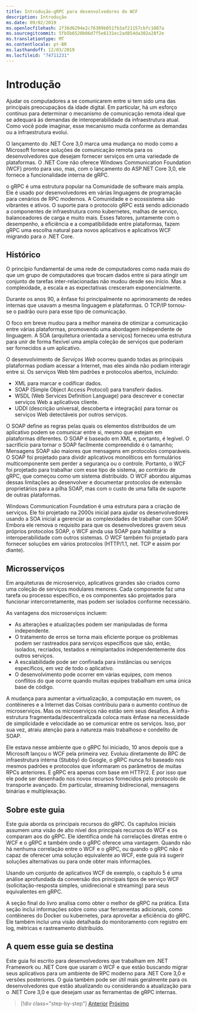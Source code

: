 ```yaml
---
title: Introdução-gRPC para desenvolvedores do WCF
description: Introdução
ms.date: 09/02/2019
ms.openlocfilehash: 2f36d6294e2c76309b051fb3af21157cbfc1087a
ms.sourcegitcommit: 5fb5b6520b06d7f5e6131ec2ad854da302a28f2e
ms.translationtype: MT
ms.contentlocale: pt-BR
ms.lasthandoff: 12/03/2019
ms.locfileid: "74711231"
---
```

# <a name="introduction"></a>Introdução

Ajudar os computadores a se comunicarem entre si tem sido uma das principais preocupaçãos da idade digital. Em particular, há um esforço contínuo para determinar o mecanismo de comunicação remota ideal que se adequará às demandas de interoperabilidade da infraestrutura atual. Como você pode imaginar, esse mecanismo muda conforme as demandas ou a infraestrutura evolui.

O lançamento do .NET Core 3,0 marca uma mudança no modo como a Microsoft fornece soluções de comunicação remota para os desenvolvedores que desejam fornecer serviços em uma variedade de plataformas. O .NET Core não oferece Windows Communication Foundation (WCF) pronto para uso, mas, com o lançamento do ASP.NET Core 3,0, ele fornece a funcionalidade interna de gRPC.

o gRPC é uma estrutura popular na Comunidade de software mais ampla. Ele é usado por desenvolvedores em várias linguagens de programação para cenários de RPC modernos. A Comunidade e o ecossistema são vibrantes e ativos. O suporte para o protocolo gRPC está sendo adicionado a componentes de infraestrutura como kubernetes, malhas de serviço, balanceadores de carga e muito mais. Esses fatores, juntamente com o desempenho, a eficiência e a compatibilidade entre plataformas, fazem gRPC uma escolha natural para novos aplicativos e aplicativos WCF migrando para o .NET Core.

## <a name="history"></a>Histórico

O princípio fundamental de uma rede de computadores como nada mais do que um grupo de computadores que trocam dados entre si para atingir um conjunto de tarefas inter-relacionadas não mudou desde seu início. Mas a complexidade, a escala e as expectativas cresceram exponencialmente.  

Durante os anos 90, a ênfase foi principalmente no aprimoramento de redes internas que usavam a mesma linguagem e plataformas. O TCP/IP tornou-se o padrão ouro para esse tipo de comunicação.

O foco em breve mudou para a melhor maneira de otimizar a comunicação entre várias plataformas, promovendo uma abordagem independente de linguagem. A SOA (arquitetura orientada a serviços) forneceu uma estrutura para unir de forma flexível uma ampla coleção de serviços que poderiam ser fornecidos a um aplicativo.

O desenvolvimento de *Serviços Web* ocorreu quando todas as principais plataformas podiam acessar a Internet, mas eles ainda não podiam interagir entre si. Os serviços Web têm padrões e protocolos abertos, incluindo:

- XML para marcar e codificar dados.
- SOAP (Simple Object Access Protocol) para transferir dados.
- WSDL (Web Services Definition Language) para descrever e conectar serviços Web a aplicativos cliente.
- UDDI (descrição universal, descoberta e integração) para tornar os serviços Web detectáveis por outros serviços.

O SOAP define as regras pelas quais os elementos distribuídos de um aplicativo podem se comunicar entre si, mesmo que estejam em plataformas diferentes. O SOAP é baseado em XML e, portanto, é legível. O sacrifício para tornar o SOAP facilmente compreendido é o tamanho; Mensagens SOAP são maiores que mensagens em protocolos comparáveis. O SOAP foi projetado para dividir aplicativos monolíticos em formulários multicomponente sem perder a segurança ou o controle. Portanto, o WCF foi projetado para trabalhar com esse tipo de sistema, ao contrário de gRPC, que começou como um sistema distribuído. O WCF abordou algumas dessas limitações ao desenvolver e documentar protocolos de extensão proprietários para a pilha SOAP, mas com o custo de uma falta de suporte de outras plataformas.

Windows Communication Foundation é uma estrutura para a criação de serviços. Ele foi projetado na 2000s inicial para ajudar os desenvolvedores usando a SOA inicial a gerenciar as complexidades de trabalhar com SOAP. Embora ele remova o requisito para que os desenvolvedores gravem seus próprios protocolos SOAP, o WCF ainda usa SOAP para habilitar a interoperabilidade com outros sistemas. O WCF também foi projetado para fornecer soluções em vários protocolos (HTTP/1.1, net. TCP e assim por diante).

## <a name="microservices"></a>Microsserviços

Em arquiteturas de microserviço, aplicativos grandes são criados como uma coleção de serviços modulares menores. Cada componente faz uma tarefa ou processo específico, e os componentes são projetados para funcionar intercorretamente, mas podem ser isolados conforme necessário.

As vantagens dos microserviços incluem:

- As alterações e atualizações podem ser manipuladas de forma independente.
- O tratamento de erros se torna mais eficiente porque os problemas podem ser rastreados para serviços específicos que são, então, isolados, recriados, testados e reimplantados independentemente dos outros serviços.
- A escalabilidade pode ser confinada para instâncias ou serviços específicos, em vez de todo o aplicativo.
- O desenvolvimento pode ocorrer em várias equipes, com menos conflitos do que ocorre quando muitas equipes trabalham em uma única base de código.

A mudança para aumentar a virtualização, a computação em nuvem, os contêineres e a Internet das Coisas contribuiu para o aumento contínuo de microserviços. Mas os microserviços não estão sem seus desafios. A infra-estrutura fragmentada/descentralizada coloca mais ênfase na necessidade de simplicidade e velocidade ao se comunicar entre os serviços. Isso, por sua vez, atraiu atenção para a natureza mais trabalhoso e condelito de SOAP.

Ele estava nesse ambiente que o gRPC foi iniciado, 10 anos depois que a Microsoft lançou o WCF pela primeira vez. Evoluiu diretamente do RPC de infraestrutura interna (Stubby) do Google, o gRPC nunca foi baseado nos mesmos padrões e protocolos que informaram os parâmetros de muitas RPCs anteriores. E gRPC era apenas com base em HTTP/2. É por isso que ele pode ser desenhado nos novos recursos fornecidos pelo protocolo de transporte avançado. Em particular, streaming bidirecional, mensagens binárias e multiplexação.

## <a name="about-this-guide"></a>Sobre este guia

Este guia aborda os principais recursos do gRPC. Os capítulos iniciais assumem uma visão de alto nível dos principais recursos do WCF e os comparam aos do gRPC. Ele identifica onde há correlações diretas entre o WCF e o gRPC e também onde o gRPC oferece uma vantagem. Quando não há nenhuma correlação entre o WCF e o gRPC, ou quando o gRPC não é capaz de oferecer uma solução equivalente ao WCF, este guia irá sugerir soluções alternativas ou para onde obter mais informações.

Usando um conjunto de aplicativos WCF de exemplo, o capítulo 5 é uma análise aprofundada da conversão dos principais tipos de serviço WCF (solicitação-resposta simples, unidirecional e streaming) para seus equivalentes em gRPC.

A seção final do livro analisa como obter o melhor de gRPC na prática. Esta seção inclui informações sobre como usar ferramentas adicionais, como contêineres do Docker ou kubernetes, para aproveitar a eficiência do gRPC. Ele também inclui uma visão detalhada do monitoramento com registro em log, métricas e rastreamento distribuído.

## <a name="who-this-guide-is-for"></a>A quem esse guia se destina

Este guia foi escrito para desenvolvedores que trabalham em .NET Framework ou .NET Core que usaram o WCF e que estão buscando migrar seus aplicativos para um ambiente de RPC moderno para .NET Core 3,0 e versões posteriores. O guia também pode ser útil mais geralmente para os desenvolvedores que estão atualizando ou considerando a atualização para o .NET Core 3,0 e que desejam usar as ferramentas de gRPC internas.

>[!div class="step-by-step"]
>[Anterior](index.md)
>[Próximo](grpc-overview.md)
